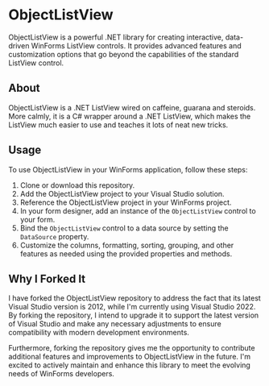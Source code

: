# ObjectListView

ObjectListView is a powerful .NET library for creating interactive, data-driven WinForms ListView controls. It provides advanced features and customization options that go beyond the capabilities of the standard ListView control.

## About

ObjectListView is a .NET ListView wired on caffeine, guarana and steroids. More calmly, it is a C# wrapper around a .NET ListView, which makes the ListView much easier to use and teaches it lots of neat new tricks.

## Usage

To use ObjectListView in your WinForms application, follow these steps:

1. Clone or download this repository.
2. Add the ObjectListView project to your Visual Studio solution.
3. Reference the ObjectListView project in your WinForms project.
4. In your form designer, add an instance of the `ObjectListView` control to your form.
5. Bind the `ObjectListView` control to a data source by setting the `DataSource` property.
6. Customize the columns, formatting, sorting, grouping, and other features as needed using the provided properties and methods.

## Why I Forked It

I have forked the ObjectListView repository to address the fact that its latest Visual Studio version is 2012, while I'm currently using Visual Studio 2022. By forking the repository, I intend to upgrade it to support the latest version of Visual Studio and make any necessary adjustments to ensure compatibility with modern development environments.

Furthermore, forking the repository gives me the opportunity to contribute additional features and improvements to ObjectListView in the future. I'm excited to actively maintain and enhance this library to meet the evolving needs of WinForms developers.
